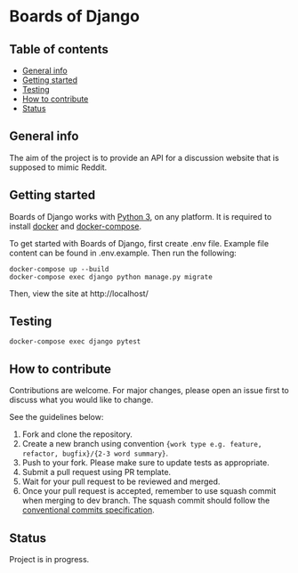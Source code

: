 # Boards of Django

## Table of contents
* [General info](#general-info)
* [Getting started](#getting-started)
* [Testing](#testing)
* [How to contribute](#how-to-contribute)
* [Status](#status)

## General info
The aim of the project is to provide an API for a discussion website that is supposed to mimic Reddit.

## Getting started

Boards of Django works with [Python 3](https://www.python.org/downloads/), on any platform. It is required to install [docker](https://docs.docker.com/get-docker/) and [docker-compose](https://docs.docker.com/compose/install/).

To get started with Boards of Django, first create .env file. Example file content can be found in .env.example. Then run the following:

```
docker-compose up --build
docker-compose exec django python manage.py migrate
```

Then, view the site at http://localhost/

## Testing

```
docker-compose exec django pytest
```

## How to contribute

Contributions are welcome. For major changes, please open an issue first to discuss what you would like to change.

See the guidelines below:

1. Fork and clone the repository.
2. Create a new branch using convention `{work type e.g. feature, refactor, bugfix}/{2-3 word summary}`.
3. Push to your fork. Please make sure to update tests as appropriate.
4. Submit a pull request using PR template.
5. Wait for your pull request to be reviewed and merged.
6. Once your pull request is accepted, remember to use squash commit when merging to dev branch. The squash commit should follow the [conventional commits specification](https://www.conventionalcommits.org/en/v1.0.0-beta.2/).


## Status
Project is in progress.
